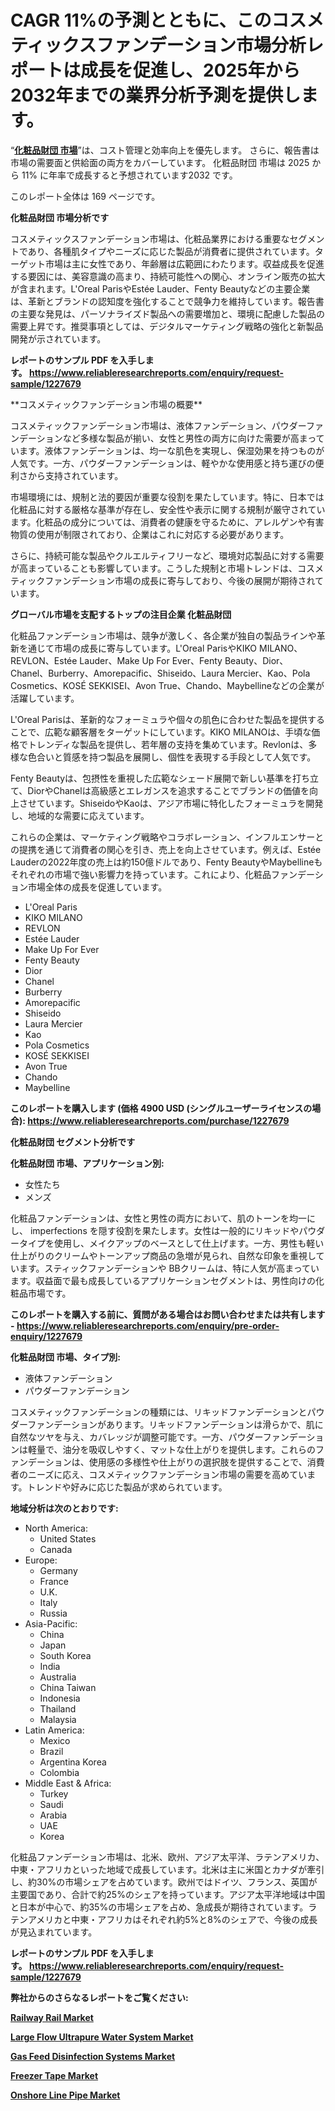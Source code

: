 <p><h1>CAGR 11%の予測とともに、このコスメティックスファンデーション市場分析レポートは成長を促進し、2025年から2032年までの業界分析予測を提供します。</h1></p><p>&ldquo;<strong><a href="https://www.reliableresearchreports.com/cosmetics-foundation-r1227679?utm_campaign=107&utm_medium=9&utm_source=Github&utm_content=ia&utm_term=10012025&utm_id=cosmetics-foundation">化粧品財団 市場</a></strong>&rdquo;は、コスト管理と効率向上を優先します。 さらに、報告書は市場の需要面と供給面の両方をカバーしています。 化粧品財団 市場は 2025 から 11% に年率で成長すると予想されています2032 です。</p>
<p>このレポート全体は 169 ページです。</p>
<p><strong>化粧品財団 市場分析です</strong></p>
<p><p>コスメティックスファンデーション市場は、化粧品業界における重要なセグメントであり、各種肌タイプやニーズに応じた製品が消費者に提供されています。ターゲット市場は主に女性であり、年齢層は広範囲にわたります。収益成長を促進する要因には、美容意識の高まり、持続可能性への関心、オンライン販売の拡大が含まれます。L'Oreal ParisやEstée Lauder、Fenty Beautyなどの主要企業は、革新とブランドの認知度を強化することで競争力を維持しています。報告書の主要な発見は、パーソナライズド製品への需要増加と、環境に配慮した製品の需要上昇です。推奨事項としては、デジタルマーケティング戦略の強化と新製品開発が示されています。</p></p>
<p><strong>レポートのサンプル PDF を入手します。&nbsp;<a href="https://www.reliableresearchreports.com/enquiry/request-sample/1227679?utm_campaign=107&utm_medium=9&utm_source=Github&utm_content=ia&utm_term=10012025&utm_id=cosmetics-foundation">https://www.reliableresearchreports.com/enquiry/request-sample/1227679</a></strong></p>
<p><p>**コスメティックファンデーション市場の概要**</p><p>コスメティックファンデーション市場は、液体ファンデーション、パウダーファンデーションなど多様な製品が揃い、女性と男性の両方に向けた需要が高まっています。液体ファンデーションは、均一な肌色を実現し、保湿効果を持つものが人気です。一方、パウダーファンデーションは、軽やかな使用感と持ち運びの便利さから支持されています。</p><p>市場環境には、規制と法的要因が重要な役割を果たしています。特に、日本では化粧品に対する厳格な基準が存在し、安全性や表示に関する規制が厳守されています。化粧品の成分については、消費者の健康を守るために、アレルゲンや有害物質の使用が制限されており、企業はこれに対応する必要があります。</p><p>さらに、持続可能な製品やクルエルティフリーなど、環境対応製品に対する需要が高まっていることも影響しています。こうした規制と市場トレンドは、コスメティックファンデーション市場の成長に寄与しており、今後の展開が期待されています。</p></p>
<p><strong>グローバル市場を支配するトップの注目企業 化粧品財団</strong></p>
<p><p>化粧品ファンデーション市場は、競争が激しく、各企業が独自の製品ラインや革新を通じて市場の成長に寄与しています。L'Oreal ParisやKIKO MILANO、REVLON、Estée Lauder、Make Up For Ever、Fenty Beauty、Dior、Chanel、Burberry、Amorepacific、Shiseido、Laura Mercier、Kao、Pola Cosmetics、KOSÉ SEKKISEI、Avon True、Chando、Maybellineなどの企業が活躍しています。</p><p>L'Oreal Parisは、革新的なフォーミュラや個々の肌色に合わせた製品を提供することで、広範な顧客層をターゲットにしています。KIKO MILANOは、手頃な価格でトレンディな製品を提供し、若年層の支持を集めています。Revlonは、多様な色合いと質感を持つ製品を展開し、個性を表現する手段として人気です。</p><p>Fenty Beautyは、包摂性を重視した広範なシェード展開で新しい基準を打ち立て、DiorやChanelは高級感とエレガンスを追求することでブランドの価値を向上させています。ShiseidoやKaoは、アジア市場に特化したフォーミュラを開発し、地域的な需要に応えています。</p><p>これらの企業は、マーケティング戦略やコラボレーション、インフルエンサーとの提携を通じて消費者の関心を引き、売上を向上させています。例えば、Estée Lauderの2022年度の売上は約150億ドルであり、Fenty BeautyやMaybellineもそれぞれの市場で強い影響力を持っています。これにより、化粧品ファンデーション市場全体の成長を促進しています。</p></p>
<p><ul><li>L'Oreal Paris</li><li>KIKO MILANO</li><li>REVLON</li><li>Estée Lauder</li><li>Make Up For Ever</li><li>Fenty Beauty</li><li>Dior</li><li>Chanel</li><li>Burberry</li><li>Amorepacific</li><li>Shiseido</li><li>Laura Mercier</li><li>Kao</li><li>Pola Cosmetics</li><li>KOSÉ SEKKISEI</li><li>Avon True</li><li>Chando</li><li>Maybelline</li></ul></p>
<p><strong>このレポートを購入します (価格 4900 USD (シングルユーザーライセンスの場合):&nbsp;<a href="https://www.reliableresearchreports.com/purchase/1227679?utm_campaign=107&utm_medium=9&utm_source=Github&utm_content=ia&utm_term=10012025&utm_id=cosmetics-foundation">https://www.reliableresearchreports.com/purchase/1227679</a></strong></p>
<p><strong>化粧品財団 セグメント分析です</strong></p>
<p><strong>化粧品財団 市場、アプリケーション別:</strong></p>
<p><ul><li>女性たち</li><li>メンズ</li></ul></p>
<p><p>化粧品ファンデーションは、女性と男性の両方において、肌のトーンを均一にし、 imperfections を隠す役割を果たします。女性は一般的にリキッドやパウダータイプを使用し、メイクアップのベースとして仕上げます。一方、男性も軽い仕上がりのクリームやトーンアップ商品の急増が見られ、自然な印象を重視しています。スティックファンデーションや BBクリームは、特に人気が高まっています。収益面で最も成長しているアプリケーションセグメントは、男性向けの化粧品市場です。</p></p>
<p><strong>このレポートを購入する前に、質問がある場合はお問い合わせまたは共有します - <a href="https://www.reliableresearchreports.com/enquiry/pre-order-enquiry/1227679?utm_campaign=107&utm_medium=9&utm_source=Github&utm_content=ia&utm_term=10012025&utm_id=cosmetics-foundation">https://www.reliableresearchreports.com/enquiry/pre-order-enquiry/1227679</a></strong></p>
<p><strong>化粧品財団 市場、タイプ別:</strong></p>
<p><ul><li>液体ファンデーション</li><li>パウダーファンデーション</li></ul></p>
<p><p>コスメティックファンデーションの種類には、リキッドファンデーションとパウダーファンデーションがあります。リキッドファンデーションは滑らかで、肌に自然なツヤを与え、カバレッジが調整可能です。一方、パウダーファンデーションは軽量で、油分を吸収しやすく、マットな仕上がりを提供します。これらのファンデーションは、使用感の多様性や仕上がりの選択肢を提供することで、消費者のニーズに応え、コスメティックファンデーション市場の需要を高めています。トレンドや好みに応じた製品が求められています。</p></p>
<p><strong>地域分析は次のとおりです:</strong></p>
<p><ul>
    <li>
        North America:
        <ul>
            <li>United States</li>
            <li>Canada</li>
        </ul>
    </li>
    <li>
        Europe:
        <ul>
            <li>Germany</li>
            <li>France</li>
            <li>U.K.</li>
            <li>Italy</li>
            <li>Russia</li>
        </ul>
    </li>
    <li>
        Asia-Pacific:
        <ul>
            <li>China</li>
            <li>Japan</li>
            <li>South Korea</li>
            <li>India</li>
            <li>Australia</li>
            <li>China Taiwan</li>
            <li>Indonesia</li>
            <li>Thailand</li>
            <li>Malaysia</li>
        </ul>
    </li>
    <li>
        Latin America:
        <ul>
            <li>Mexico</li>
            <li>Brazil</li>
            <li>Argentina Korea</li>
            <li>Colombia</li>
        </ul>
    </li>
    <li>
        Middle East & Africa:
        <ul>
            <li>Turkey</li>
            <li>Saudi</li>
            <li>Arabia</li>
            <li>UAE</li>
            <li>Korea</li>
        </ul>
    </li>
    </ul></p>
<p><p>化粧品ファンデーション市場は、北米、欧州、アジア太平洋、ラテンアメリカ、中東・アフリカといった地域で成長しています。北米は主に米国とカナダが牽引し、約30%の市場シェアを占めています。欧州ではドイツ、フランス、英国が主要国であり、合計で約25%のシェアを持っています。アジア太平洋地域は中国と日本が中心で、約35%の市場シェアを占め、急成長が期待されています。ラテンアメリカと中東・アフリカはそれぞれ約5%と8%のシェアで、今後の成長が見込まれています。</p></p>
<p><strong>レポートのサンプル PDF を入手します。&nbsp;<a href="https://www.reliableresearchreports.com/enquiry/request-sample/1227679?utm_campaign=107&utm_medium=9&utm_source=Github&utm_content=ia&utm_term=10012025&utm_id=cosmetics-foundation">https://www.reliableresearchreports.com/enquiry/request-sample/1227679</a></strong></p>
<p><strong></strong></p>
<p><strong></strong></p>
<p><strong></strong></p>
<p><strong></strong></p>
<p><strong>弊社からのさらなるレポートをご覧ください:</strong></p>
<p><strong><p><a href="https://github.com/risingtrista99259/Market-Research-Report-List-1/blob/main/railway-rail-market.md?utm_campaign=107&utm_medium=9&utm_source=Github&utm_content=ia&utm_term=10012025&utm_id=cosmetics-foundation">Railway Rail Market</a></p><p><a href="https://github.com/petbigbeepjn/Market-Research-Report-List-1/blob/main/large-flow-ultrapure-water-system-market.md?utm_campaign=107&utm_medium=9&utm_source=Github&utm_content=ia&utm_term=10012025&utm_id=cosmetics-foundation">Large Flow Ultrapure Water System Market</a></p><p><a href="https://github.com/luckyshygirl/Market-Research-Report-List-7/blob/main/gas-feed-disinfection-systems-market.md?utm_campaign=107&utm_medium=9&utm_source=Github&utm_content=ia&utm_term=10012025&utm_id=cosmetics-foundation">Gas Feed Disinfection Systems Market</a></p><p><a href="https://github.com/dmitriyvo6rog/Market-Research-Report-List-1/blob/main/freezer-tape-market.md?utm_campaign=107&utm_medium=9&utm_source=Github&utm_content=ia&utm_term=10012025&utm_id=cosmetics-foundation">Freezer Tape Market</a></p><p><a href="https://github.com/birnbaumbulah0/Market-Research-Report-List-1/blob/main/onshore-line-pipe-market.md?utm_campaign=107&utm_medium=9&utm_source=Github&utm_content=ia&utm_term=10012025&utm_id=cosmetics-foundation">Onshore Line Pipe Market</a></p></strong></p>